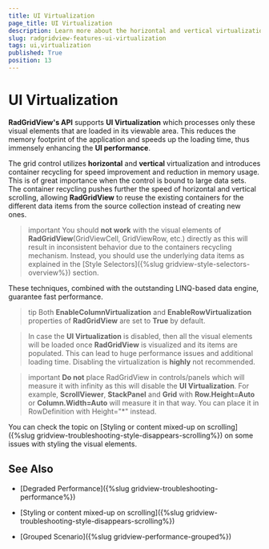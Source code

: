 ```yaml
---
title: UI Virtualization
page_title: UI Virtualization
description: Learn more about the horizontal and vertical virtualization in Telerik's {{ site.framework_name }} DataGrid that help speed up the loading time and enhance the UI performance.
slug: radgridview-features-ui-virtualization
tags: ui,virtualization
published: True
position: 13
---
```


# UI Virtualization

__RadGridView's API__ supports __UI Virtualization__ which processes only these visual elements that are loaded in its viewable area. This reduces the memory footprint of the application and speeds up the loading time, thus immensely enhancing the **UI performance**. 

The grid control utilizes **horizontal** and **vertical** virtualization and introduces container recycling for speed improvement and reduction in memory usage. This is of great importance when the control is bound to large data sets. The container recycling pushes further the speed of horizontal and vertical scrolling, allowing **RadGridView** to reuse the existing containers for the different data items from the source collection instead of creating new ones.

>important You should **not work** with the visual elements of **RadGridView**(GridViewCell, GridViewRow, etc.) directly as this will result in inconsistent behavior due to the containers recycling mechanism. Instead, you should use the underlying data items as explained in the [Style Selectors]({%slug gridview-style-selectors-overview%}) section.

These techniques, combined with the outstanding LINQ-based data engine, guarantee fast performance.
        
>tip Both **EnableColumnVirtualization** and **EnableRowVirtualization** properties of **RadGridView** are set to **True** by default.     

>In case the **UI Virtualization** is disabled, then all the visual elements will be loaded once **RadGridView** is visualized and its items are populated. This can lead to huge performance issues and additional loading time. Disabling the virtualization is **highly** not recommended.

>important **Do not** place RadGridView in controls/panels which will measure it with infinity as this will disable the **UI Virtualization**. For example, __ScrollViewer__, __StackPanel__ and __Grid__ with __Row.Height=Auto__ or __Column.Width=Auto__ will measure it in that way. You can place it in RowDefinition with Height="*" instead. 

You can check the topic on [Styling or content mixed-up on scrolling]({%slug gridview-troubleshooting-style-disappears-scrolling%}) on some issues with styling the visual elements.
        
## See Also

 * [Degraded Performance]({%slug gridview-troubleshooting-performance%})

 * [Styling or content mixed-up on scrolling]({%slug gridview-troubleshooting-style-disappears-scrolling%})

 * [Grouped Scenario]({%slug gridview-performance-grouped%})
